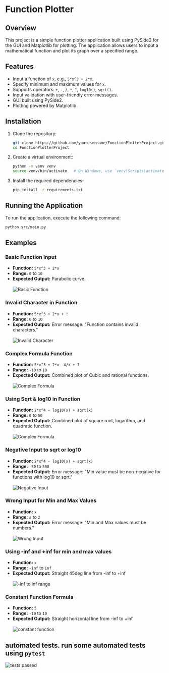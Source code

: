 # Function Plotter

## Overview

This project is a simple function plotter application built using PySide2 for the GUI and Matplotlib for plotting. The application allows users to input a mathematical function and plot its graph over a specified range.

## Features

- Input a function of `x`, e.g., `5*x^3 + 2*x`.
- Specify minimum and maximum values for `x`.
- Supports operators: `+`, `-`, `/`, `*`, `^`, `log10()`, `sqrt()`.
- Input validation with user-friendly error messages.
- GUI built using PySide2.
- Plotting powered by Matplotlib.

## Installation

1. Clone the repository:
    ```bash
    git clone https://github.com/yourusername/FunctionPlotterProject.git
    cd FunctionPlotterProject
    ```

2. Create a virtual environment:
    ```bash
    python -m venv venv
    source venv/bin/activate   # On Windows, use `venv\Scripts\activate`
    ```

3. Install the required dependencies:
    ```bash
    pip install -r requirements.txt
    ```

## Running the Application

To run the application, execute the following command:
```bash
python src/main.py
```

## Examples

### Basic Function Input
- **Function:** `5*x^3 + 2*x`
- **Range:** `0` to `10`
- **Expected Output:** Parabolic curve.   <br>   
![Basic Function](screenshots/ex1.JPG)


### Invalid Character in Function
- **Function:** `5*x^3 + 2*x + !`
- **Range:** `0` to `10`
- **Expected Output:** Error message: "Function contains invalid characters."   <br>   
![Invalid Character](screenshots/ex2.JPG)


### Complex Formula Function
- **Function:** `5*x^3 + 2*x -4/x + 7`
- **Range:** `-10` to `10`
- **Expected Output:** Combined plot of Cubic and rational functions.   <br>   
![Complex Formula](screenshots/ex3.JPG)


### Using Sqrt & log10 in Function
- **Function:** `2*x^4 - log10(x) + sqrt(x)`
- **Range:** `0` to `50`
- **Expected Output:** Combined plot of square root, logarithm, and quadratic function.   <br>   
![Complex Formula](screenshots/ex4.JPG)


### Negative Input to sqrt or log10
- **Function:** `2*x^4 - log10(x) + sqrt(x)`
- **Range:** `-50` to `500`
- **Expected Output:** Error message: "Min value must be non-negative for functions with log10 or sqrt."   <br>  
![Negative Input](screenshots/ex5.JPG)


### Wrong Input for Min and Max Values
- **Function:** `x`
- **Range:** `a` to `2`
- **Expected Output:** Error message: "Min and Max values must be numbers."    <br>  
![Wrong Input](screenshots/ex7.JPG)



### Using -inf and +inf for min and max values
- **Function:** `x`
- **Range:** `-inf` to `inf`
- **Expected Output:** Straight 45deg line from -inf to +inf    <br>  
![-inf to inf range](screenshots/ex8.JPG)

### Constant Function Formula
- **Function:** `5`
- **Range:** `-10` to `10`
- **Expected Output:** Straight horizontal line from -inf to +inf    <br>  
![constant function](screenshots/ex9.JPG)


## automated tests. run some automated tests using `pytest`
![tests passed](screenshots/ex10.JPG)